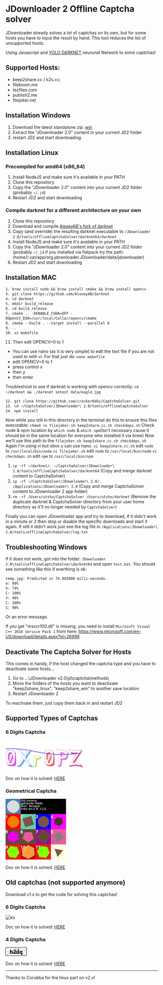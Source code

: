 # JDownloader 2 Offline Captcha solver
JDownloader already solves a lot of captchas on its own, but for some hosts you have to input the result by hand. This tool reduces the list of unsupported hosts.

Using Javascript and [YOLO DARKNET](https://pjreddie.com/darknet/yolo/) neuronal Network to solve captchas!

## Supported Hosts:
 * keep2share.cc / k2s.cc;
* fileboom.me
* tezfiles.com
* publish2.me
* filejoker.net

## Installation Windows
1. Download the latest standalone zip: [win](https://github.com/cracker0dks/CaptchaSolver/releases/download/v2.1.1/CaptchaSolver-v2.1.1_standalone_win.zip.zip)
2. Extract the "JDownloader 2.0" content in your current JD2 folder
3. restart JD2 and start downloading

## Installation Linux

### Precompiled	for amd64 (x86_64)
1. Install NodeJS and make sure it's available in your PATH
2. Clone this repository
3. Copy the "JDownloader 2.0" content into your current JD2 folder (probably `~/.jd`)
4. Restart JD2 and start downloading

### Compile darknet for a different architecture on your own
1. Clone this repository
2. Download and compile [AlexeyAB's fork of darknet]([https://github.com/AlexeyAB/darknet](https://github.com/AlexeyAB/darknet#how-to-compile-on-linux-using-make))
3. Copy (and override) the resulting darknet executable to `/JDownloader 2.0/tools/offlineCaptchaSolver/darknet64/darknet`
4. Install NodeJS and make sure it's available in your PATH
5. Copy the "JDownloader 2.0" content into your current JD2 folder (probably `~/.jd` if you installed via flatpack try the path: /home/<username>/.var/app/org.jdownloader.JDownloader/data/jdownloader)
6. Restart JD2 and start downloading
  
## Installation MAC

```
1. brew install node && brew install cmake && brew install opencv
3. git clone https://github.com/AlexeyAB/darknet
4. cd darknet
5. mkdir build_release
6. cd build_release
7. cmake .. -DENABLE_CUDA=OFF -DOpenCV_DIR=/usr/local/Cellar/opencv/cmake
8. cmake --build . --target install --parallel 8
9. ..
10. vi makefile
```
11. Then edit OPENCV=0 to 1
- You can use nano (as it is very simple) to edit the text file if you are not used to with vi. For that just do: `nano makefile`
- edit OPENCV=0 to 1
- press control x
- then y
- then enter

Troubleshoot to see if darknet is working with opencv correctly: `cd ~/darknet && ./darknet imtest data/eagle.jpg`
```
12. git clone https://github.com/cracker0dks/CaptchaSolver.git
13. cd ~/CaptchaSolver/JDownloader\ 2.0/tools/offlineCaptchaSolver
14. npm install
```
Now while you still in this directory in the terminal do this to ensure this files executable: `chmod +x filejoker.sh keep2share.cc.sh checkdeps.sh`
Check node & npm location by `which node` & `which npm`(Isn't necessary cause it should be in the same location for everyone who installed it via brew)
Now we'll use this path to the `filejoker.sh keep2share.cc.sh checkdeps.sh`
Again I'm using vi but obvs u can use nano.
`vi keep2share.cc.sh`
edit `node` to `/usr/local/bin/node`
`vi filejoker.sh`
edit `node` to `/usr/local/bin/node`
`vi checkdeps.sh`
edit `npm` to `/usr/local/bin/npm`
1. `cp -rf ~/darknet/. ~/CaptchaSolver/JDownloader\ 2.0/tools/offlineCaptchaSolver/darknet64`
(Copy and merge darknet content to CaptchaSolver)
3. `cp -rf ~/CaptchaSolver/JDownloader\ 2.0/. /Applications/JDownloader\ 2.0`
(Copy and merge CaptchaSolver content to JDownloader 2 app folder)
5. `rm -rf /Users/utsho/CaptchaSolver /Users/utsho/darknet`
(Remove the duplicate darknet & CaptchaSolver directory from your user home directory as it'll no longer needed by `CaptchaSolver`)

Finally you can open JDownloader app and try to download, if it didn't work in a minute or 2 then stop or disable the specific downloads and start it again. If still it didn't work just see the log file in `/Applications/JDownloader\ 2.0/tools/offlineCaptchaSolver/log.txt`  


## Troubleshooting Windows
If it does not work, got into the folder: `JDownloader 2.0\tools\offlineCaptchaSolver\darknet64` and open `test.bat`. You should see something like this if everthing is ok:
```
temp.jpg: Predicted in 74.892000 milli-seconds.
e: 99%
h: 74%
C: 100%
Y: 99%
C: 100%
1: 99% 
```
Or an error message.

If you get "msvcr100.dll" is missing, you need to install `Microsoft Visual C++ 2010 Service Pack 1` from here: https://www.microsoft.com/en-US/download/details.aspx?id=26999

## Deactivate The Captcha Solver for Hosts
This comes in handy, if the host changed the captcha type and you have to deactivate some hosts...

1. Go to ...\JDownloader v2.0\jd\captcha\methods\ 
2. Move the folders of the hosts you want to deactivate "keep2share_linux", "keep2share_win" to another save location
3. Restart JDownloader 2

To reactivate them, just copy them back in and restart JD2

## Supported Types of Captchas
### 6 Digits Captcha
![ks](/docs/07d9b0cdf598be2a6e734f793a19831d.jpg)

Doc on how it is solved: [HERE](docs/howToSolveNew6DigitCaptchasWalkthrough.md)

### Geometrical Captcha
![ks](/docs/filejoker.png)

Doc on how it is solved: [HERE](docs/howToSolveGeoCaptchasWalkthrough.md)

## Old captchas (not supported anymore)
Download v1.x to get the code for solving this captchas!

### 6 Digits Captcha
![ks](/docs/ksinput.gif)

Doc on how it is solved: [HERE](docs/howToSolve6DigitCaptchasWalkthrough.md)

### 4 Digits Captcha
![ks](/docs/xFQIX.png)

Doc on how it is solved: [HERE](docs/howToSolve4DigitCaptchasWalkthrough.md)

---------------------

Thanks to Corubba for the linux part on v2.x!

